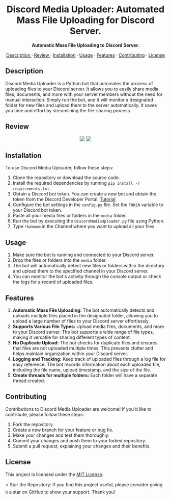 
<h1 align="center">Discord Media Uploader: Automated Mass File Uploading for Discord Server. </h1>
<p align="center">
</p>
<p align="center">
  <strong>Automatic Mass File Uploading to Discord Server.</strong>
</p>
<p align="center">
  <a href="#description">Description </a>
  ·
  <a href="#review">Review </a>
  ·
  <a href="#installation">Installation</a>
  ·
  <a href="#usage">Usage</a>
  ·
   <a href="#features">Features</a>
  ·
  <a href="#contributing">Contributing</a>
  ·
  <a href="#license">License</a>
</p>

## Description

Discord Media Uploader is a Python bot that automates the process of uploading files to your Discord server. It allows you to easily share media files, documents, and more with your server members without the need for manual interaction. 
Simply run the bot, and it will monitor a designated folder for new files and upload them to the server automatically. It saves you time and effort by streamlining the file-sharing process.

## Review

<p align="center">
  <img src="resource/gif1.gif">
  <img src="resource/gif2.gif">
</p>

## Installation

To use Discord Media Uploader, follow these steps:

1. Clone the repository or download the source code.
2. Install the required dependencies by running `pip install -r requirements.txt`.
3. Obtain a Discord bot token. You can create a new bot and obtain the token from the Discord Developer Portal. [Tutorial](./bottutorial.md)
4. Configure the bot settings in the `config.py` file. Set the `TOKEN` variable to your Discord bot token.
5. Paste all your media files or folders in the `media` folder.
5. Run the bot by executing the `DiscordMediaUploader.py` file using Python.
6. Type `!kaboom` in the Channel where you want to upload all your files

## Usage

1. Make sure the bot is running and connected to your Discord server.
2. Drop the files or folders into the `media` folder.
3. The bot will automatically detect new files or folders within the directory and upload them to the specified channel in your Discord server.
4. You can monitor the bot's activity through the console output or check the logs for a record of uploaded files.

## Features

1. **Automatic Mass File Uploading:** The bot automatically detects and uploads multiple files placed in the designated folder, allowing you to upload a large number of files to your Discord server effortlessly.
2. **Supports Various File Types:** Upload media files, documents, and more to your Discord server. The bot supports a wide range of file types, making it versatile for sharing different types of content.
3. **No Duplicate Upload:** The bot checks for duplicate files and ensures that files are not uploaded multiple times. This prevents clutter and helps maintain organization within your Discord server.
4. **Logging and Tracking:** Keep track of uploaded files through a log file for easy reference. The bot records information about each uploaded file, including the file name, upload timestamp, and the size of the file.
5. **Create threads for multiple folders:** Each folder will have a separate thread created.
## Contributing

Contributions to Discord Media Uploader are welcome! If you'd like to contribute, please follow these steps:

1. Fork the repository.
2. Create a new branch for your feature or bug fix.
3. Make your changes and test them thoroughly.
4. Commit your changes and push them to your forked repository.
5. Submit a pull request, explaining your changes and their benefits.

## License

This project is licensed under the [MIT License](LICENSE).

⭐️ Star the Repository: If you find this project useful, please consider giving it a star on GitHub to show your support. Thank you!
